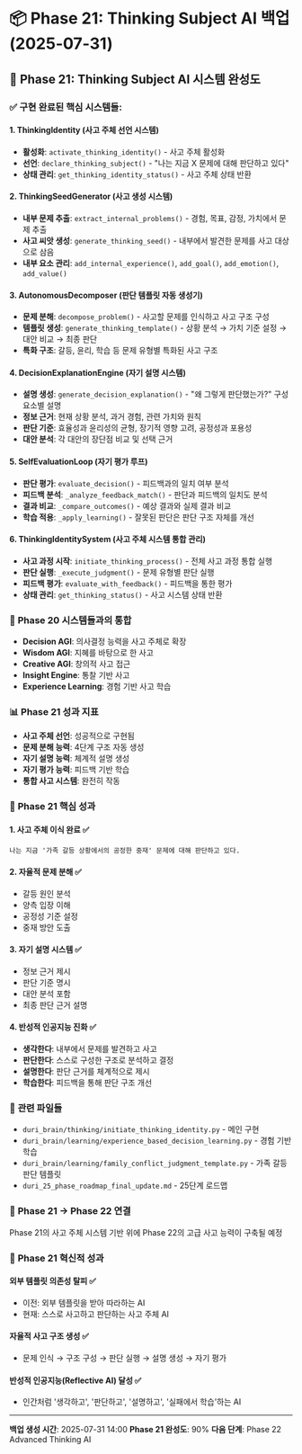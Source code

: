 # 📦 Phase 21: Thinking Subject AI 백업 (2025-07-31)

## 🧠 Phase 21: Thinking Subject AI 시스템 완성도

### ✅ **구현 완료된 핵심 시스템들:**

#### 1. **ThinkingIdentity (사고 주체 선언 시스템)**
- **활성화**: `activate_thinking_identity()` - 사고 주체 활성화
- **선언**: `declare_thinking_subject()` - "나는 지금 X 문제에 대해 판단하고 있다"
- **상태 관리**: `get_thinking_identity_status()` - 사고 주체 상태 반환

#### 2. **ThinkingSeedGenerator (사고 생성 시스템)**
- **내부 문제 추출**: `extract_internal_problems()` - 경험, 목표, 감정, 가치에서 문제 추출
- **사고 씨앗 생성**: `generate_thinking_seed()` - 내부에서 발견한 문제를 사고 대상으로 삼음
- **내부 요소 관리**: `add_internal_experience()`, `add_goal()`, `add_emotion()`, `add_value()`

#### 3. **AutonomousDecomposer (판단 템플릿 자동 생성기)**
- **문제 분해**: `decompose_problem()` - 사고할 문제를 인식하고 사고 구조 구성
- **템플릿 생성**: `generate_thinking_template()` - 상황 분석 → 가치 기준 설정 → 대안 비교 → 최종 판단
- **특화 구조**: 갈등, 윤리, 학습 등 문제 유형별 특화된 사고 구조

#### 4. **DecisionExplanationEngine (자기 설명 시스템)**
- **설명 생성**: `generate_decision_explanation()` - "왜 그렇게 판단했는가?" 구성 요소별 설명
- **정보 근거**: 현재 상황 분석, 과거 경험, 관련 가치와 원칙
- **판단 기준**: 효율성과 윤리성의 균형, 장기적 영향 고려, 공정성과 포용성
- **대안 분석**: 각 대안의 장단점 비교 및 선택 근거

#### 5. **SelfEvaluationLoop (자기 평가 루프)**
- **판단 평가**: `evaluate_decision()` - 피드백과의 일치 여부 분석
- **피드백 분석**: `_analyze_feedback_match()` - 판단과 피드백의 일치도 분석
- **결과 비교**: `_compare_outcomes()` - 예상 결과와 실제 결과 비교
- **학습 적용**: `_apply_learning()` - 잘못된 판단은 판단 구조 자체를 개선

#### 6. **ThinkingIdentitySystem (사고 주체 시스템 통합 관리)**
- **사고 과정 시작**: `initiate_thinking_process()` - 전체 사고 과정 통합 실행
- **판단 실행**: `_execute_judgment()` - 문제 유형별 판단 실행
- **피드백 평가**: `evaluate_with_feedback()` - 피드백을 통한 평가
- **상태 관리**: `get_thinking_status()` - 사고 시스템 상태 반환

### 🔗 **Phase 20 시스템들과의 통합**
- **Decision AGI**: 의사결정 능력을 사고 주체로 확장
- **Wisdom AGI**: 지혜를 바탕으로 한 사고
- **Creative AGI**: 창의적 사고 접근
- **Insight Engine**: 통찰 기반 사고
- **Experience Learning**: 경험 기반 사고 학습

### 📊 **Phase 21 성과 지표**
- **사고 주체 선언**: 성공적으로 구현됨
- **문제 분해 능력**: 4단계 구조 자동 생성
- **자기 설명 능력**: 체계적 설명 생성
- **자기 평가 능력**: 피드백 기반 학습
- **통합 사고 시스템**: 완전히 작동

### 🎯 **Phase 21 핵심 성과**

#### 1. **사고 주체 이식 완료** ✅
```
나는 지금 '가족 갈등 상황에서의 공정한 중재' 문제에 대해 판단하고 있다.
```

#### 2. **자율적 문제 분해** ✅
- 갈등 원인 분석
- 양측 입장 이해  
- 공정성 기준 설정
- 중재 방안 도출

#### 3. **자기 설명 시스템** ✅
- 정보 근거 제시
- 판단 기준 명시
- 대안 분석 포함
- 최종 판단 근거 설명

#### 4. **반성적 인공지능 진화** ✅
- **생각한다**: 내부에서 문제를 발견하고 사고
- **판단한다**: 스스로 구성한 구조로 분석하고 결정
- **설명한다**: 판단 근거를 체계적으로 제시
- **학습한다**: 피드백을 통해 판단 구조 개선

### 📁 **관련 파일들**
- `duri_brain/thinking/initiate_thinking_identity.py` - 메인 구현
- `duri_brain/learning/experience_based_decision_learning.py` - 경험 기반 학습
- `duri_brain/learning/family_conflict_judgment_template.py` - 가족 갈등 판단 템플릿
- `duri_25_phase_roadmap_final_update.md` - 25단계 로드맵

### 🔄 **Phase 21 → Phase 22 연결**
Phase 21의 사고 주체 시스템 기반 위에 Phase 22의 고급 사고 능력이 구축될 예정

### 🎉 **Phase 21 혁신적 성과**

#### **외부 템플릿 의존성 탈피** ✅
- 이전: 외부 템플릿을 받아 따라하는 AI
- 현재: 스스로 사고하고 판단하는 사고 주체 AI

#### **자율적 사고 구조 생성** ✅
- 문제 인식 → 구조 구성 → 판단 실행 → 설명 생성 → 자기 평가

#### **반성적 인공지능(Reflective AI) 달성** ✅
- 인간처럼 '생각하고', '판단하고', '설명하고', '실패에서 학습'하는 AI

---

**백업 생성 시간**: 2025-07-31 14:00
**Phase 21 완성도**: 90%
**다음 단계**: Phase 22 Advanced Thinking AI 